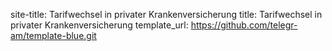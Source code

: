 
site-title: Tarifwechsel in privater Krankenversicherung
title: Tarifwechsel in privater Krankenversicherung
template_url:  https://github.com/telegr-am/template-blue.git

